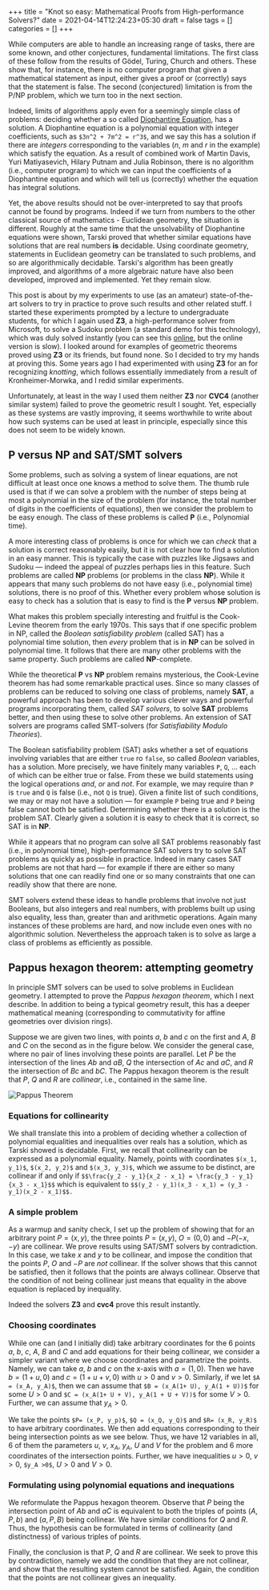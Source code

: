+++
title = "Knot so easy: Mathematical Proofs from High-performance Solvers?"
date = 2021-04-14T12:24:23+05:30
draft = false
tags = []
categories = []
+++

While computers are able to handle an increasing range of tasks, there are some known, and other conjectures, fundamental limitations. The first class of these follow from the results of G&ouml;del, Turing, Church and others. These show that, for instance, there is no computer program that given a mathematical statement as input, either gives a proof or (correctly) says that the statement is false. The second (conjectured) limitation is from the P/NP problem, which we turn too in the next section.

Indeed, limits of algorithms apply even for a seemingly simple class of problems: deciding whether a so called [Diophantine Equation](https://en.wikipedia.org/wiki/Diophantine_equation), has a solution. A Diophantine equation is a polynomial equation with integer coefficients, such as `$3n^2 + 7m^2 = r^3$`, and we say this has a solution if there are _integers_ corresponding to the variables ($n$, $m$ and $r$ in the example) which satisfy the equation. As a result of combined work of Martin Davis, Yuri Matiyasevich, Hilary Putnam and Julia Robinson, there is no algorithm (i.e., computer program) to which we can input the coefficients of a Diophantine equation and which will tell us (correctly) whether the equation has integral solutions.

Yet, the above results should not be over-interpreted to say that proofs cannot be found by programs. Indeed if we turn from numbers to the other classical source of mathematics - Euclidean geometry, the situation is different. Roughly at the same time that the unsolvability of Diophantine equations were shown, Tarski proved that whether similar equations have solutions that are real numbers __is__ decidable. Using coordinate geometry, statements in Euclidean geometry can be translated to such problems, and so are algorithmically decidable. Tarski's algorithm has been greatly improved, and algorithms of a more algebraic nature have also been developed, improved and implemented. Yet they remain slow.

This post is about by my experiments to use (as an amateur) state-of-the-art solvers to try in practice to prove such results and other related stuff. I started these experiments prompted by a lecture to undergraduate students, for which I again used __Z3__, a high-performance solver from Microsoft, to solve a Sudoku problem (a standard demo for this technology), which was duly solved instantly (you can see this [online](https://rise4fun.com/Z3/Cs7p), but the online version is slow). I looked around for examples of geometric theorems proved using __Z3__ or its friends, but found none. So I decided to try my hands at proving this. Some years ago I had experimented with using __Z3__ for an for recognizing _knotting_, which follows essentially immediately from a result of Kronheimer-Morwka, and I redid similar experiments.

Unfortunately, at least in the way I used them neither __Z3__ nor __CVC4__ (another similar system) failed to prove the geometric result I sought. Yet, especially as these systems are vastly improving, it seems worthwhile to write about how such systems can be used at least in principle, especially since this does not seem to be widely known.

## P versus NP and SAT/SMT solvers

Some problems, such as solving a system of linear equations, are not difficult at least once one knows a method to solve them. The thumb rule used is that if we can solve a problem with the number of steps being at most a polynomial in the size of the problem (for instance, the total number of digits in the coefficients of equations), then we consider the problem to be easy enough. The class of these problems is called __P__ (i.e., Polynomial time).

A more interesting class of problems is once for which we can _check_ that a solution is correct reasonably easily, but it is not clear how to find a solution in an easy manner. This is typically the case with puzzles like Jigsaws and Sudoku &mdash; indeed the appeal of puzzles perhaps lies in this feature. Such problems are called __NP__ problems (or problems in the class __NP__). While it appears that many such problems do not have easy (i.e., polynomial time) solutions, there is no proof of this. Whether every problem whose solution is easy to check has a solution that is easy to find is the __P__ versus __NP__ problem.

What makes this problem specially interesting and fruitful is the Cook-Levine theorem from the early 1970s. This says that if one specific problem in NP, called the _Boolean satisfiability problem_ (called SAT) has a polynomial time solution, then _every_ problem that is in __NP__ can be solved in polynomial time. It follows that there are many other problems with the same property. Such problems are called __NP__-complete.

While the theoretical __P__ vs __NP__ problem remains mysterious, the Cook-Levine theorem has had some remarkable practical uses. Since so many classes of problems can be reduced to solving one class of problems, namely __SAT__, a powerful approach has been to develop various clever ways and powerful programs incorporating them, called _SAT solvers_, to solve __SAT__ problems better, and then using these to solve other problems. An extension of SAT solvers are programs called SMT-solvers (for _Satisfiability Modulo Theories_).

The Boolean satisfiability problem (SAT) asks whether a set of equations involving variables that are either `true` ro `false`, so called _Boolean_ variables, has a solution. More precisely, we have finitely many variables `P`, `Q`, ... each of which can be either true or false. From these we build statements using the logical operations _and_, _or_ and _not_. For example, we may require than `P` is `true` and `Q` is false (i.e., not `Q` is true). Given a finite list of such conditions, we may or may not have a solution &mdash; for example `P` being true and `P` being false cannot both be satisfied. Determining whether there is a solution is the problem SAT. Clearly given a solution it is easy to check that it is correct, so SAT is in __NP__.

While it appears that no program can solve all SAT problems reasonably fast (i.e., in polynomial time), high-performance SAT solvers try to solve SAT problems as quickly as possible in practice. Indeed in many cases SAT problems are not that hard &mdash; for example if there are either so many solutions that one can readily find one or so many constraints that one can readily show that there are none.

SMT solvers extend these ideas to handle problems that involve not just Booleans, but also integers and real numbers, with problems built up using also equality, less than, greater than and arithmetic operations. Again many instances of these problems are hard, and now include even ones with no algorithmic solution. Nevertheless the approach taken is to solve as large a class of problems as efficiently as possible.

## Pappus hexagon theorem: attempting geometry

In principle SMT solvers can be used to solve problems in Euclidean geometry. I attempted to prove the _Pappus hexagon theorem_, which I next describe. In addition to being a typical geometry result, this has a deeper mathematical meaning (corresponding to commutativity for affine geometries over division rings).

Suppose we are given two lines, with points $a$, $b$ and $c$ on the first and $A$, $B$ and $C$ on the second as in the figure below. We consider the general case, where no pair of lines involving these points are parallel. Let $P$ be the intersection of the lines $Ab$ and $aB$, $Q$ the intersection of $Ac$ and $aC$, and $R$ the intersection of $Bc$ and $bC$. The Pappus hexagon theorem is the result that $P$, $Q$ and $R$ are _collinear_, i.e., contained in the same line.

![Pappus Theorem](/Pappus.png)

### Equations for collinearity

We shall translate this into a problem of deciding whether a collection of polynomial equalities and inequalities over reals has a solution, which as Tarski showed is decidable. First, we recall that collinearity can be expressed as a polynomial equality. Namely,
points with coordinates `$(x_1, y_1)$`, `$(x_2, y_2)$` and `$(x_3, y_3)$`, which we assume to be distinct, are collinear if and only if
`$$\frac{y_2 - y_1}{x_2 - x_1} = \frac{y_3 - y_1}{x_3 - x_1}$$`
which is equivalent to `$$(y_2 - y_1)(x_3 - x_1) = (y_3 - y_1)(x_2 - x_1)$$.`

### A simple problem

As a warmup and sanity check, I set up the problem of showing that for an arbitrary point $P = (x, y)$, the three points $P=(x, y)$, $O=(0, 0)$ and $-P(-x, -y)$ are collinear. We prove results using SAT/SMT solvers by contradiction. In this case, we take $x$ and $y$ to be collinear, and impose the condition that the points $P$, $O$ and $-P$ are _not_ collinear. If the solver shows that this cannot be satisfied, then it follows that the points are always collinear. Observe that the condition of not being collinear just means that equality in the above equation is replaced by inequality.

Indeed the solvers __Z3__ and __cvc4__ prove this result instantly.

### Choosing coordinates

While one can (and I initially did) take arbitrary coordinates for the $6$ points $a$, $b$, $c$, $A$, $B$ and $C$ and add equations for their being collinear, we consider a simpler variant where we choose coordinates and parametrize the points. Namely, we can take $a$, $b$ and $c$ on the x-axis with $a = (1, 0)$. Then we have $b = (1 + u, 0)$ and $c = (1 + u + v, 0)$ with $u>0$ and $v>0$. Similarly, if we let `$A = (x_A, y_A)$`, then we can assume that `$B = (x_A(1+ U), y_A(1 + U))$` for some $U > 0$ and `$C = (x_A(1+ U + V), y_A(1 + U + V))$` for some $V > 0$. Further, we can assume that $y_A > 0$.

We take the points `$P= (x_P, y_p)$`, `$Q = (x_Q, y_Q)$` and `$R= (x_R, y_R)$` to have arbitrary coordinates. We then add equations corresponding to their being intersection points as we see below. Thus, we have $12$ variables in all, $6$ of them the parameters $u$, $v$, $x_A$, $y_A$, $U$ and $V$ for the problem and $6$ more coordinates of the intersection points. Further, we have inequalities $u >0$, $v >0$, `$y_A >0$`, $U > 0$ and $V >0$.

### Formulating using polynomial equations and inequations

We reformulate the Pappus hexagon theorem. Observe that $P$ being the intersection point of $Ab$ and $aC$ is equivalent to both the triples of points $(A, P, b)$ and $(a, P, B)$ being collinear. We have similar conditions for $Q$ and $R$. Thus, the hypothesis can be formulated in terms of collinearity (and distinctness) of various triples of points.

Finally, the conclusion is that $P$, $Q$ and $R$ are collinear. We seek to prove this by contradiction, namely we add the condition that they are not collinear, and show that the resulting system cannot be satisfied. Again, the condition that the points are not collinear gives an inequality.
